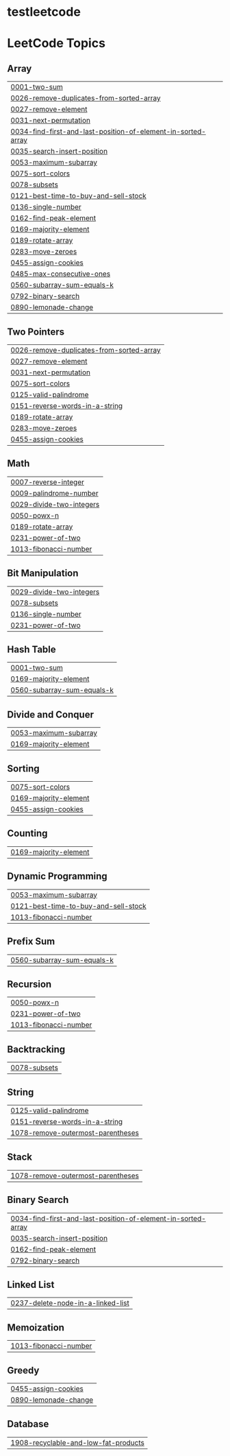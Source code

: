 # testleetcode
<!---LeetCode Topics Start-->
# LeetCode Topics
## Array
|  |
| ------- |
| [0001-two-sum](https://github.com/sujit5020/testleetcode/tree/master/0001-two-sum) |
| [0026-remove-duplicates-from-sorted-array](https://github.com/sujit5020/testleetcode/tree/master/0026-remove-duplicates-from-sorted-array) |
| [0027-remove-element](https://github.com/sujit5020/testleetcode/tree/master/0027-remove-element) |
| [0031-next-permutation](https://github.com/sujit5020/testleetcode/tree/master/0031-next-permutation) |
| [0034-find-first-and-last-position-of-element-in-sorted-array](https://github.com/sujit5020/testleetcode/tree/master/0034-find-first-and-last-position-of-element-in-sorted-array) |
| [0035-search-insert-position](https://github.com/sujit5020/testleetcode/tree/master/0035-search-insert-position) |
| [0053-maximum-subarray](https://github.com/sujit5020/testleetcode/tree/master/0053-maximum-subarray) |
| [0075-sort-colors](https://github.com/sujit5020/testleetcode/tree/master/0075-sort-colors) |
| [0078-subsets](https://github.com/sujit5020/testleetcode/tree/master/0078-subsets) |
| [0121-best-time-to-buy-and-sell-stock](https://github.com/sujit5020/testleetcode/tree/master/0121-best-time-to-buy-and-sell-stock) |
| [0136-single-number](https://github.com/sujit5020/testleetcode/tree/master/0136-single-number) |
| [0162-find-peak-element](https://github.com/sujit5020/testleetcode/tree/master/0162-find-peak-element) |
| [0169-majority-element](https://github.com/sujit5020/testleetcode/tree/master/0169-majority-element) |
| [0189-rotate-array](https://github.com/sujit5020/testleetcode/tree/master/0189-rotate-array) |
| [0283-move-zeroes](https://github.com/sujit5020/testleetcode/tree/master/0283-move-zeroes) |
| [0455-assign-cookies](https://github.com/sujit5020/testleetcode/tree/master/0455-assign-cookies) |
| [0485-max-consecutive-ones](https://github.com/sujit5020/testleetcode/tree/master/0485-max-consecutive-ones) |
| [0560-subarray-sum-equals-k](https://github.com/sujit5020/testleetcode/tree/master/0560-subarray-sum-equals-k) |
| [0792-binary-search](https://github.com/sujit5020/testleetcode/tree/master/0792-binary-search) |
| [0890-lemonade-change](https://github.com/sujit5020/testleetcode/tree/master/0890-lemonade-change) |
## Two Pointers
|  |
| ------- |
| [0026-remove-duplicates-from-sorted-array](https://github.com/sujit5020/testleetcode/tree/master/0026-remove-duplicates-from-sorted-array) |
| [0027-remove-element](https://github.com/sujit5020/testleetcode/tree/master/0027-remove-element) |
| [0031-next-permutation](https://github.com/sujit5020/testleetcode/tree/master/0031-next-permutation) |
| [0075-sort-colors](https://github.com/sujit5020/testleetcode/tree/master/0075-sort-colors) |
| [0125-valid-palindrome](https://github.com/sujit5020/testleetcode/tree/master/0125-valid-palindrome) |
| [0151-reverse-words-in-a-string](https://github.com/sujit5020/testleetcode/tree/master/0151-reverse-words-in-a-string) |
| [0189-rotate-array](https://github.com/sujit5020/testleetcode/tree/master/0189-rotate-array) |
| [0283-move-zeroes](https://github.com/sujit5020/testleetcode/tree/master/0283-move-zeroes) |
| [0455-assign-cookies](https://github.com/sujit5020/testleetcode/tree/master/0455-assign-cookies) |
## Math
|  |
| ------- |
| [0007-reverse-integer](https://github.com/sujit5020/testleetcode/tree/master/0007-reverse-integer) |
| [0009-palindrome-number](https://github.com/sujit5020/testleetcode/tree/master/0009-palindrome-number) |
| [0029-divide-two-integers](https://github.com/sujit5020/testleetcode/tree/master/0029-divide-two-integers) |
| [0050-powx-n](https://github.com/sujit5020/testleetcode/tree/master/0050-powx-n) |
| [0189-rotate-array](https://github.com/sujit5020/testleetcode/tree/master/0189-rotate-array) |
| [0231-power-of-two](https://github.com/sujit5020/testleetcode/tree/master/0231-power-of-two) |
| [1013-fibonacci-number](https://github.com/sujit5020/testleetcode/tree/master/1013-fibonacci-number) |
## Bit Manipulation
|  |
| ------- |
| [0029-divide-two-integers](https://github.com/sujit5020/testleetcode/tree/master/0029-divide-two-integers) |
| [0078-subsets](https://github.com/sujit5020/testleetcode/tree/master/0078-subsets) |
| [0136-single-number](https://github.com/sujit5020/testleetcode/tree/master/0136-single-number) |
| [0231-power-of-two](https://github.com/sujit5020/testleetcode/tree/master/0231-power-of-two) |
## Hash Table
|  |
| ------- |
| [0001-two-sum](https://github.com/sujit5020/testleetcode/tree/master/0001-two-sum) |
| [0169-majority-element](https://github.com/sujit5020/testleetcode/tree/master/0169-majority-element) |
| [0560-subarray-sum-equals-k](https://github.com/sujit5020/testleetcode/tree/master/0560-subarray-sum-equals-k) |
## Divide and Conquer
|  |
| ------- |
| [0053-maximum-subarray](https://github.com/sujit5020/testleetcode/tree/master/0053-maximum-subarray) |
| [0169-majority-element](https://github.com/sujit5020/testleetcode/tree/master/0169-majority-element) |
## Sorting
|  |
| ------- |
| [0075-sort-colors](https://github.com/sujit5020/testleetcode/tree/master/0075-sort-colors) |
| [0169-majority-element](https://github.com/sujit5020/testleetcode/tree/master/0169-majority-element) |
| [0455-assign-cookies](https://github.com/sujit5020/testleetcode/tree/master/0455-assign-cookies) |
## Counting
|  |
| ------- |
| [0169-majority-element](https://github.com/sujit5020/testleetcode/tree/master/0169-majority-element) |
## Dynamic Programming
|  |
| ------- |
| [0053-maximum-subarray](https://github.com/sujit5020/testleetcode/tree/master/0053-maximum-subarray) |
| [0121-best-time-to-buy-and-sell-stock](https://github.com/sujit5020/testleetcode/tree/master/0121-best-time-to-buy-and-sell-stock) |
| [1013-fibonacci-number](https://github.com/sujit5020/testleetcode/tree/master/1013-fibonacci-number) |
## Prefix Sum
|  |
| ------- |
| [0560-subarray-sum-equals-k](https://github.com/sujit5020/testleetcode/tree/master/0560-subarray-sum-equals-k) |
## Recursion
|  |
| ------- |
| [0050-powx-n](https://github.com/sujit5020/testleetcode/tree/master/0050-powx-n) |
| [0231-power-of-two](https://github.com/sujit5020/testleetcode/tree/master/0231-power-of-two) |
| [1013-fibonacci-number](https://github.com/sujit5020/testleetcode/tree/master/1013-fibonacci-number) |
## Backtracking
|  |
| ------- |
| [0078-subsets](https://github.com/sujit5020/testleetcode/tree/master/0078-subsets) |
## String
|  |
| ------- |
| [0125-valid-palindrome](https://github.com/sujit5020/testleetcode/tree/master/0125-valid-palindrome) |
| [0151-reverse-words-in-a-string](https://github.com/sujit5020/testleetcode/tree/master/0151-reverse-words-in-a-string) |
| [1078-remove-outermost-parentheses](https://github.com/sujit5020/testleetcode/tree/master/1078-remove-outermost-parentheses) |
## Stack
|  |
| ------- |
| [1078-remove-outermost-parentheses](https://github.com/sujit5020/testleetcode/tree/master/1078-remove-outermost-parentheses) |
## Binary Search
|  |
| ------- |
| [0034-find-first-and-last-position-of-element-in-sorted-array](https://github.com/sujit5020/testleetcode/tree/master/0034-find-first-and-last-position-of-element-in-sorted-array) |
| [0035-search-insert-position](https://github.com/sujit5020/testleetcode/tree/master/0035-search-insert-position) |
| [0162-find-peak-element](https://github.com/sujit5020/testleetcode/tree/master/0162-find-peak-element) |
| [0792-binary-search](https://github.com/sujit5020/testleetcode/tree/master/0792-binary-search) |
## Linked List
|  |
| ------- |
| [0237-delete-node-in-a-linked-list](https://github.com/sujit5020/testleetcode/tree/master/0237-delete-node-in-a-linked-list) |
## Memoization
|  |
| ------- |
| [1013-fibonacci-number](https://github.com/sujit5020/testleetcode/tree/master/1013-fibonacci-number) |
## Greedy
|  |
| ------- |
| [0455-assign-cookies](https://github.com/sujit5020/testleetcode/tree/master/0455-assign-cookies) |
| [0890-lemonade-change](https://github.com/sujit5020/testleetcode/tree/master/0890-lemonade-change) |
## Database
|  |
| ------- |
| [1908-recyclable-and-low-fat-products](https://github.com/sujit5020/testleetcode/tree/master/1908-recyclable-and-low-fat-products) |
<!---LeetCode Topics End-->